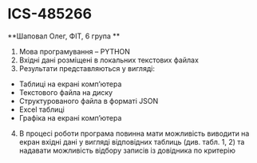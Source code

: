 # ICS-485266
**Шаповал Олег, ФIТ, 6 група
**
1. Мова програмування – PYTHON 
2. Вхідні дані розміщені в локальних текстових файлах 
3. Результати представляються у вигляді: 
- Таблиці на екрані комп’ютера 
- Текстового файла на диску 
- Структурованого файла в форматі JSON 
- Excel таблиці 
- Графіка на екрані комп’ютера  
4. В процесі роботи програма повинна мати можливість виводити на екран вхідні дані у вигляді відповідних таблиць (див. табл. 1, 2) та надавати можливість відбору записів із довідника по критерію 
